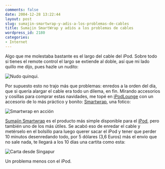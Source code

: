 ```yaml
---
comments: false
date: 2004-12-28 13:22:44
layout: post
slug: sumajin-smartwrap-y-adis-a-los-problemas-de-cables
title: Sumajin SmartWrap y adiós a los problemas de cables
wordpress_id: 2180
categories:
- Internet
---
```


Algo que me molestaba bastante es el largo del cable del iPod. Sobre todo si tienes el remote control el largo se extiende al doble, así que mi lado quillo me dijo, pues hazle un nudito:





![Nudo quinqui.](http://www.minid.net/images/nudito-quinqui.png)





Por supuesto esto no trajo más que problemas: enredos a la orden del día, que si quería alargar el cable era todo un dilema, en fin. Mirando accesorios y cosillas para comprar estas navidades, me topé en [iPodLounge](http://www.ipodlounge.com) con un accesorio de lo más práctico y bonito: [Smartwrap](http://www.sumajin.com/online.htm), una fotico:





![Smartwrap en acción](http://www.minid.net/images/ipod-mas-smartwrap.png)





[Sumajin Smartwrap](http://www.sumajin.com/online.htm) es el producto más simple disponible para el [iPod](http://www.apple.com/es/ipod/), pero también uno de los más útiles. Se acabó eso de enredar el cable y metérselo en el bolsillo para luego querer sacar el iPod y tener que perder 10 minutos desenredando todo, por 5 dólares (3,6 Euros)  más el envio que no sale nada, te llegará a los 10 días una cartita como esta:





![Carta desde Singapur](http://www.minid.net/images/cartica-smartwrap.png)





Un problema menos con el iPod.




 
